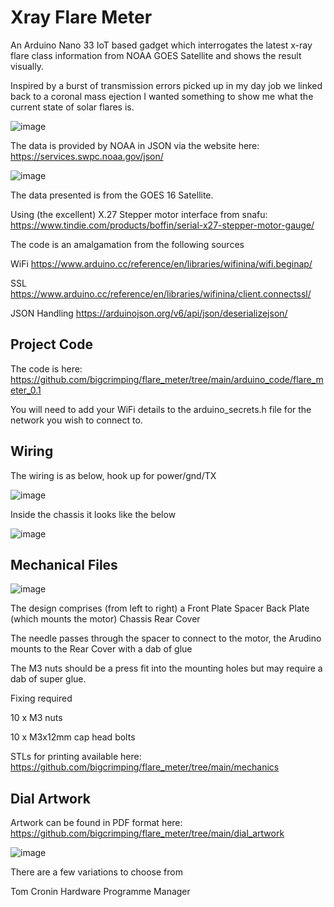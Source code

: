 # Xray Flare Meter
An Arduino Nano 33 IoT based gadget which interrogates the latest x-ray flare class information from NOAA GOES Satellite and shows the result visually.

Inspired by a burst of transmission errors picked up in my day job we linked back to a coronal mass ejection I wanted something to show me what the current state of solar flares is.

![image](https://user-images.githubusercontent.com/74270551/180198689-856a7521-7ceb-471e-8b40-b6d9c847180a.png)

The data is provided by NOAA in JSON via the website here: https://services.swpc.noaa.gov/json/

![image](https://user-images.githubusercontent.com/74270551/180202599-106be046-0b00-4df6-8d66-06493c564c13.png)

The data presented is from the GOES 16 Satellite. 

Using (the excellent) X.27 Stepper motor interface from snafu: https://www.tindie.com/products/boffin/serial-x27-stepper-motor-gauge/

The code is an amalgamation from the following sources

WiFi https://www.arduino.cc/reference/en/libraries/wifinina/wifi.beginap/

SSL https://www.arduino.cc/reference/en/libraries/wifinina/client.connectssl/

JSON Handling https://arduinojson.org/v6/api/json/deserializejson/

## Project Code

The code is here: https://github.com/bigcrimping/flare_meter/tree/main/arduino_code/flare_meter_0.1

You will need to add your WiFi details to the arduino_secrets.h file for the network you wish to connect to.

## Wiring

The wiring is as below, hook up for power/gnd/TX

![image](https://user-images.githubusercontent.com/74270551/180201866-a9b74970-905d-4301-a8f7-3036af4c13be.png)

Inside the chassis it looks like the below

![image](https://user-images.githubusercontent.com/74270551/180200741-4fa06252-f080-486e-9b4a-64a945a73adb.png)


## Mechanical Files

![image](https://user-images.githubusercontent.com/74270551/180155837-8c465e86-1bfe-498d-afaa-9dbd630525f7.png)

The design comprises (from left to right) a 
Front Plate
Spacer
Back Plate (which mounts the motor)
Chassis
Rear Cover

The needle passes through the spacer to connect to the motor, the Arudino mounts to the Rear Cover with a dab of glue 

The M3 nuts should be a press fit into the mounting holes but may require a dab of super glue.

Fixing required 

10 x M3 nuts

10 x M3x12mm cap head bolts

STLs for printing available here: https://github.com/bigcrimping/flare_meter/tree/main/mechanics

## Dial Artwork

Artwork can be found in PDF format here: https://github.com/bigcrimping/flare_meter/tree/main/dial_artwork

![image](https://user-images.githubusercontent.com/74270551/180205061-77064ea2-c936-4e92-8c4f-a9e9ee8dcf58.png)

There are a few variations to choose from

Tom Cronin
Hardware Programme Manager

